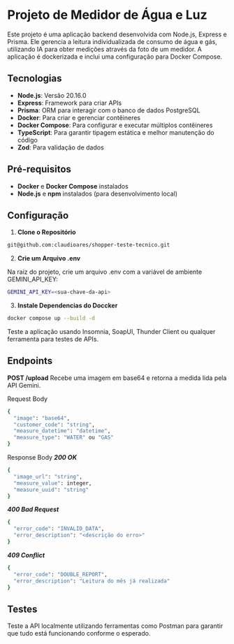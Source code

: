 # Projeto de Medidor de Água e Luz

Este projeto é uma aplicação backend desenvolvida com Node.js, Express e Prisma. Ele gerencia a leitura individualizada de consumo de água e gás, utilizando IA para obter medições através da foto de um medidor. A aplicação é dockerizada e inclui uma configuração para Docker Compose.

## Tecnologias

- **Node.js**: Versão 20.16.0
- **Express**: Framework para criar APIs
- **Prisma**: ORM para interagir com o banco de dados PostgreSQL
- **Docker**: Para criar e gerenciar contêineres
- **Docker Compose**: Para configurar e executar múltiplos contêineres
- **TypeScript**: Para garantir tipagem estática e melhor manutenção do código
- **Zod**: Para validação de dados

## Pré-requisitos

- **Docker** e **Docker Compose** instalados
- **Node.js** e **npm** instalados (para desenvolvimento local)

## Configuração

1. **Clone o Repositório**

```bash
git@github.com:claudioares/shopper-teste-tecnico.git
```
2. **Crie um Arquivo .env**

Na raiz do projeto, crie um arquivo .env com a variável de ambiente GEMINI_API_KEY:
```bash
GEMINI_API_KEY=<sua-chave-da-api>
```
3. **Instale Dependencias do Doccker**

```bash
docker compose up --build -d
```
Teste a aplicação usando Insomnia, SoapUI, Thunder Client ou qualquer ferramenta para testes de APIs.

## Endpoints

**POST /upload**
Recebe uma imagem em base64 e retorna a medida lida pela API Gemini.

Request Body
```bash
{
  "image": "base64",
  "customer_code": "string",
  "measure_datetime": "datetime",
  "measure_type": "WATER" ou "GAS"
}
```
Response Body
***200 OK***
```bash
{
  "image_url": "string",
  "measure_value": integer,
  "measure_uuid": "string"
}
```

***400 Bad Request***
```bash
{
  "error_code": "INVALID_DATA",
  "error_description": "<descrição do erro>"
}
```

***409 Conflict***
```bash
{
  "error_code": "DOUBLE_REPORT",
  "error_description": "Leitura do mês já realizada"
}
```

## Testes
Teste a API localmente utilizando ferramentas como Postman para garantir que tudo está funcionando conforme o esperado.


